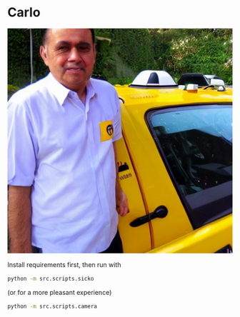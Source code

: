 # Carlo

![credits to Stable Diffusion](media/logo-1.png)

Install requirements first, then run with

```sh
python -m src.scripts.sicko
```

(or for a more pleasant experience)

```sh
python -m src.scripts.camera
```
